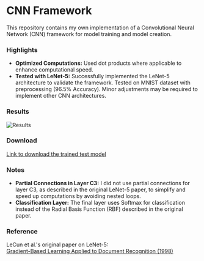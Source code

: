 # CNN Framework

This repository contains my own implementation of a Convolutional Neural Network (CNN) framework for model training and model creation.

### Highlights
- **Optimized Computations:** Used dot products where applicable to enhance computational speed.
- **Tested with LeNet-5:** Successfully implemented the LeNet-5 architecture to validate the framework. Tested on MNIST dataset with preprocessing (96.5% Accuracy). Minor adjustments may be required to implement other CNN architectures.

### Results
![Results](https://private-user-images.githubusercontent.com/109877609/391040142-0e49cf39-768c-4f32-8f11-5e2075207c33.png?jwt=eyJhbGciOiJIUzI1NiIsInR5cCI6IkpXVCJ9.eyJpc3MiOiJnaXRodWIuY29tIiwiYXVkIjoicmF3LmdpdGh1YnVzZXJjb250ZW50LmNvbSIsImtleSI6ImtleTUiLCJleHAiOjE3MzY4NzA1OTAsIm5iZiI6MTczNjg3MDI5MCwicGF0aCI6Ii8xMDk4Nzc2MDkvMzkxMDQwMTQyLTBlNDljZjM5LTc2OGMtNGYzMi04ZjExLTVlMjA3NTIwN2MzMy5wbmc_WC1BbXotQWxnb3JpdGhtPUFXUzQtSE1BQy1TSEEyNTYmWC1BbXotQ3JlZGVudGlhbD1BS0lBVkNPRFlMU0E1M1BRSzRaQSUyRjIwMjUwMTE0JTJGdXMtZWFzdC0xJTJGczMlMkZhd3M0X3JlcXVlc3QmWC1BbXotRGF0ZT0yMDI1MDExNFQxNTU4MTBaJlgtQW16LUV4cGlyZXM9MzAwJlgtQW16LVNpZ25hdHVyZT1hYTY1YmU5YzI5ZGYxZTI4YjU0YThkOGM5MGFhNGU5OWEyNzFmNGIwZTRjODlhODc4NjAxMzIxNDJhNmQ3NzBjJlgtQW16LVNpZ25lZEhlYWRlcnM9aG9zdCJ9.EKS4z7Ckxmc05o8P7C_UUlc4zB9dXDZ_7h4S8LZFP04)

### Download
[Link to download the trained test model](https://drive.google.com/file/d/1KvTHA-Q-wDntPFl4jLMoIPmw97bXJfOr/view?usp=share_link)

### Notes
- **Partial Connections in Layer C3:** I did not use partial connections for layer C3, as described in the original LeNet-5 paper, to simplify and speed up computations by avoiding nested loops.
- **Classification Layer:** The final layer uses Softmax for classification instead of the Radial Basis Function (RBF) described in the original paper.

### Reference
LeCun et al.'s original paper on LeNet-5:  
[Gradient-Based Learning Applied to Document Recognition (1998)](http://vision.stanford.edu/cs598_spring07/papers/Lecun98.pdf)
